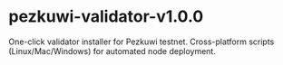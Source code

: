 # pezkuwi-validator-v1.0.0
One-click validator installer for Pezkuwi testnet. Cross-platform scripts (Linux/Mac/Windows) for automated node deployment.
